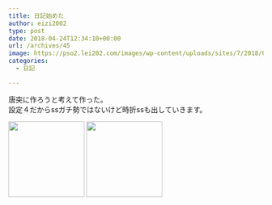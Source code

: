 ```yaml
---
title: 日記始めた
author: eizi2002
type: post
date: 2018-04-24T12:34:10+00:00
url: /archives/45
image: https://pso2.lei202.com/images/wp-content/uploads/sites/7/2018/04/pso20180225_224334_000.png
categories:
  - 日記

---
```

唐突に作ろうと考えて作った。  
設定４だからssガチ勢ではないけど時折ssも出していきます。

<img loading="lazy" class="alignnone size-thumbnail wp-image-17" src="https://pso2.lei202.com/images/wp-content/uploads/sites/7/2018/04/pso20180225_224334_000-150x150.png" alt="" width="150" height="150" srcset="https://pso2.lei202.com/images/wp-content/uploads/sites/7/2018/04/pso20180225_224334_000-150x150.png 150w, https://pso2.lei202.com/images/wp-content/uploads/sites/7/2018/04/pso20180225_224334_000-300x300.png 300w, https://pso2.lei202.com/images/wp-content/uploads/sites/7/2018/04/pso20180225_224334_000-100x100.png 100w, https://pso2.lei202.com/images/wp-content/uploads/sites/7/2018/04/pso20180225_224334_000-50x50.png 50w, https://pso2.lei202.com/images/wp-content/uploads/sites/7/2018/04/pso20180225_224334_000.png 477w" sizes="(max-width: 150px) 100vw, 150px" /> 

<img loading="lazy" class="alignnone size-thumbnail wp-image-30" src="https://pso2.lei202.com/images/wp-content/uploads/sites/7/2018/04/pso20180414_153407_007-150x150.png" alt="" width="150" height="150" /> 